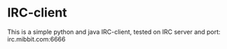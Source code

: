 # IRC-client

This is a simple python and java IRC-client, tested on IRC server and port: 
irc.mibbit.com:6666

